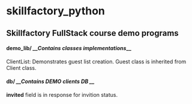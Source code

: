 # skillfactory_python

## **Skillfactory FullStack course demo programs**

#### demo_lib/  *__Contains classes implementations*__

 ClientList: Demonstrates guest list creation.
 Guest class is inherited from Client class. 
 
#### db/ *__Contains DEMO clients DB __* 
  
  __invited__ field is in response for invition status.
